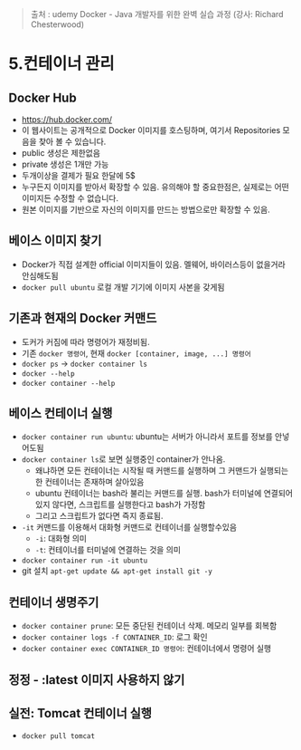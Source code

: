 > 출처 : udemy Docker - Java 개발자를 위한 완벽 실습 과정 (강사: Richard Chesterwood)

# 5.컨테이너 관리
## Docker Hub
- https://hub.docker.com/
- 이 웹사이트는 공개적으로 Docker 이미지를 호스팅하며, 여기서 Repositories 모음을 찾아 볼 수 있습니다.
- public 생성은 제한없음
- private 생성은 1개만 가능
- 두개이상을 결제가 필요 한달에 5$
- 누구든지 이미지를 받아서 확장할 수 있음. 유의해야 할 중요한점은, 실제로는 어떤 이미지든 수정할 수 없습니다.
- 원본 이미지를 기반으로 자신의 이미지를 만드는 방법으로만 확장할 수 있음.

## 베이스 이미지 찾기
- Docker가 직접 설계한 official 이미지들이 있음. 멜웨어, 바이러스등이 없을거라 안심해도됨
- `docker pull ubuntu` 로컬 개발 기기에 이미지 사본을 갖게됨

## 기존과 현재의 Docker 커맨드
- 도커가 커짐에 따라 명령어가 재정비됨.
- 기존 `docker 명령어`, 현재 `docker [container, image, ...] 명령어`
- `docker ps` -> `docker container ls`
- `docker --help` 
- `docker container --help`

## 베이스 컨테이너 실행
- `docker container run ubuntu`: ubuntu는 서버가 아니라서 포트를 정보를 안넣어도됨
- `docker container ls`로 보면 실행중인 container가 안나옴. 
  * 왜냐하면 모든 컨테이너는 시작될 때 커맨드를 실행하며 그 커맨드가 실행되는 한 컨테이너는 존재하며 살아있음
  * ubuntu 컨테이너는 bash라 불리는 커맨드를 실행. bash가 터미널에 연결되어 있지 않다면, 스크립트를 실행한다고 bash가 가정함
  * 그리고 스크립트가 없다면 즉지 종료됨.
- `-it` 커맨드를 이용해서 대화형 커맨드로 컨테이너를 실행할수있음
  * `-i`: 대화형 의미
  * `-t`: 컨테이너를 터미널에 연결하는 것을 의미
- `docker container run -it ubuntu`
- git 설치 `apt-get update && apt-get install git -y`

## 컨테이너 생명주기
- `docker container prune`: 모든 중단된 컨테이너 삭제. 메모리 일부를 회복함
- `docker container logs -f CONTAINER_ID`: 로그 확인
- `docker container exec CONTAINER_ID 명령어`: 컨테이너에서 명령어 실행

## 정정 - :latest 이미지 사용하지 않기

## 실전: Tomcat 컨테이너 실행
- `docker pull tomcat`

